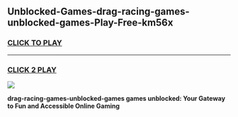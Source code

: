 
## Unblocked-Games-drag-racing-games-unblocked-games-Play-Free-km56x
<h3>
<a href="https://premium76.site?title=drag-racing-games-unblocked-games&ref=10A">CLICK TO PLAY</a></h3>
<hr>

<h3>
<a href="https://premium76.site?title=drag-racing-games-unblocked-games&ref=10A">CLICK 2 PLAY</a>
  
</h3>

<a href="https://premium76.site?title=drag-racing-games-unblocked-games&ref=10A"><img src="https://clearcache.store/games.png"></a>


**drag-racing-games-unblocked-games games unblocked: Your Gateway to Fun and Accessible Online Gaming**
